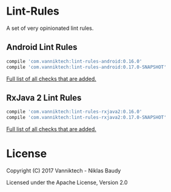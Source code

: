 Lint-Rules
==========

A set of very opinionated lint rules.

## Android Lint Rules

```groovy
compile 'com.vanniktech:lint-rules-android:0.16.0'
compile 'com.vanniktech:lint-rules-android:0.17.0-SNAPSHOT'
```

[Full list of all checks that are added.](lint-rules-android.md)

## RxJava 2 Lint Rules

```groovy
compile 'com.vanniktech:lint-rules-rxjava2:0.16.0'
compile 'com.vanniktech:lint-rules-rxjava2:0.17.0-SNAPSHOT'
```

[Full list of all checks that are added.](lint-rules-rxjava2.md)

# License

Copyright (C) 2017 Vanniktech - Niklas Baudy

Licensed under the Apache License, Version 2.0

